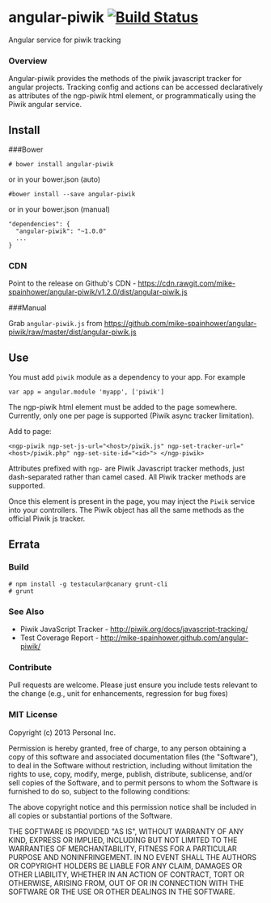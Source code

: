 # angular-piwik  [![Build Status](https://travis-ci.org/mike-spainhower/angular-piwik.png?branch=master)](https://travis-ci.org/mike-spainhower/angular-piwik)

Angular service for piwik tracking

### Overview

Angular-piwik provides the methods of the piwik javascript tracker for angular projects.  Tracking config and actions can be accessed declaratively as attributes of the ngp-piwik html element, or programmatically using the Piwik angular service.

## Install

###Bower

    # bower install angular-piwik
    
or in your bower.json (auto)

    #bower install --save angular-piwik

or in your bower.json (manual)

    "dependencies": {
      "angular-piwik": "~1.0.0"
      ...
    }

### CDN

Point to the release on Github's CDN - https://cdn.rawgit.com/mike-spainhower/angular-piwik/v1.2.0/dist/angular-piwik.js

###Manual

Grab `angular-piwik.js` from https://github.com/mike-spainhower/angular-piwik/raw/master/dist/angular-piwik.js


## Use

You must add <code>piwik</code> module as a dependency to your app.  For example

    var app = angular.module 'myapp', ['piwik']

The ngp-piwik html element must be added to the page somewhere.  Currently, only one per page is supported (Piwik async tracker limitation).

Add to page:

    <ngp-piwik ngp-set-js-url="<host>/piwik.js" ngp-set-tracker-url="<host>/piwik.php" ngp-set-site-id="<id>"> </ngp-piwik>

Attributes prefixed with <code>ngp-</code> are Piwik Javascript tracker methods, just dash-separated rather than camel cased.  All Piwik tracker methods are supported.

Once this element is present in the page, you may inject the <code>Piwik</code> service into your controllers.  The Piwik object has all the same methods as the official Piwik js tracker.

## Errata

### Build

    # npm install -g testacular@canary grunt-cli
    # grunt

### See Also

* Piwik JavaScript Tracker - http://piwik.org/docs/javascript-tracking/
* Test Coverage Report - http://mike-spainhower.github.com/angular-piwik/


### Contribute

Pull requests are welcome.  Please just ensure you include tests relevant to the change (e.g., unit for enhancements, regression for bug fixes)

### MIT License

Copyright (c) 2013 Personal Inc.

Permission is hereby granted, free of charge, to any person obtaining a copy of this software and associated documentation files (the "Software"), to deal in the Software without restriction, including without limitation the rights to use, copy, modify, merge, publish, distribute, sublicense, and/or sell copies of the Software, and to permit persons to whom the Software is furnished to do so, subject to the following conditions:

The above copyright notice and this permission notice shall be included in all copies or substantial portions of the Software.

THE SOFTWARE IS PROVIDED "AS IS", WITHOUT WARRANTY OF ANY KIND, EXPRESS OR IMPLIED, INCLUDING BUT NOT LIMITED TO THE WARRANTIES OF MERCHANTABILITY, FITNESS FOR A PARTICULAR PURPOSE AND NONINFRINGEMENT. IN NO EVENT SHALL THE AUTHORS OR COPYRIGHT HOLDERS BE LIABLE FOR ANY CLAIM, DAMAGES OR OTHER LIABILITY, WHETHER IN AN ACTION OF CONTRACT, TORT OR OTHERWISE, ARISING FROM, OUT OF OR IN CONNECTION WITH THE SOFTWARE OR THE USE OR OTHER DEALINGS IN THE SOFTWARE.

